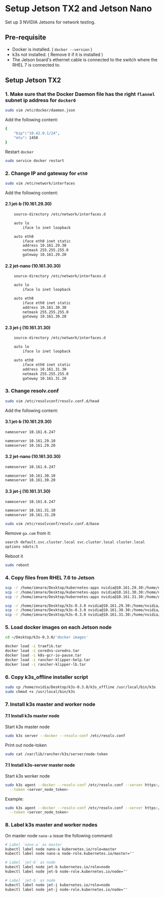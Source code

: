 # Setup Jetson TX2 and Jetson Nano

Set up 3 NVIDIA Jetsons for network testing.

## Pre-requisite

* Docker is installed. ( `docker --version` )
* k3s not installed. ( Remove it if it is installed )
* The Jetson board's ethernet cable is connected to the switch where the RHEL 7 is connected to.

## Setup Jetson TX2

### 1. Make sure that the Docker Daemon file has the right `flannel` subnet ip address for `docker0`

```sh
sudo vim /etc/docker/daemon.json
```

Add the following content:

```sh
{
    "bip":"10.42.0.1/24",
    "mtu": 1450
}
```

Restart `docker`

```sh
sudo service docker restart
```

### 2. Change IP and gateway for `eth0`

```sh
sudo vim /etc/network/interfaces
```

Add the following content:

#### 2.1 jet-b (10.161.29.30)

```sh
    source-directory /etc/network/interfaces.d

    auto lo
        iface lo inet loopback

    auto eth0
        iface eth0 inet static
        address 10.161.29.30
        netmask 255.255.255.0
        gateway 10.161.29.20
```

#### 2.2 jet-nano (10.161.30.30)

```sh
    source-directory /etc/network/interfaces.d

    auto lo
        iface lo inet loopback

    auto eth0
        iface eth0 inet static
        address 10.161.30.30
        netmask 255.255.255.0
        gateway 10.161.30.20
```

#### 2.3 jet-j (10.161.31.30)

```sh
    source-directory /etc/network/interfaces.d

    auto lo
        iface lo inet loopback

    auto eth0
        iface eth0 inet static
        address 10.161.31.30
        netmask 255.255.255.0
        gateway 10.161.31.20
```

### 3. Change resolv.conf

```sh
sudo vim /etc/resolvconf/resolv.conf.d/head
```

Add the following content:

#### 3.1 jet-b (10.161.29.30)

```sh
nameserver 10.161.6.247

nameserver 10.161.29.10
nameserver 10.161.29.20
```

#### 3.2 jet-nano (10.161.30.30)

```sh
nameserver 10.161.6.247

nameserver 10.161.30.10
nameserver 10.161.30.20
```

#### 3.3 jet-j (10.161.31.30)

```sh
nameserver 10.161.6.247

nameserver 10.161.31.10
nameserver 10.161.31.20
```

```sh
sudo vim /etc/resolvconf/resolv.conf.d/base
```

Remove `ga.com` from it:

```sh
search default.svc.cluster.local svc.cluster.local cluster.local
options ndots:5
```

Reboot it

```sh
sudo reboot
```

### 4. Copy files from RHEL 7.6 to Jetson

```sh
scp -r /home/imnare/Desktop/kubernetes-apps nvidia@10.161.29.30:/home/nvidia/Desktop
scp -r /home/imnare/Desktop/kubernetes-apps nvidia@10.161.30.30:/home/nvidia/Desktop
scp -r /home/imnare/Desktop/kubernetes-apps nvidia@10.161.31.30:/home/nvidia/Desktop

scp -r /home/imnare/Desktop/k3s-0.3.0 nvidia@10.161.29.30:/home/nvidia/Desktop
scp -r /home/imnare/Desktop/k3s-0.3.0 nvidia@10.161.30.30:/home/nvidia/Desktop
scp -r /home/imnare/Desktop/k3s-0.3.0 nvidia@10.161.31.30:/home/nvidia/Desktop
```

### 5. Load docker images on each Jetson node

```sh
cd ~/Desktop/k3s-0.3.0/'docker images'

docker load -i traefik.tar
docker load -i coredns-coredns.tar
docker load -i k8s-gcr-io-pause.tar
docker load -i rancher-klipper-help.tar
docker load -i rancher-klipper-lb.tar
```

### 6. Copy k3s_offline installer script

```sh
sudo cp /home/nvidia/Desktop/k3s-0.3.0/k3s_offline /usr/local/bin/k3s
sudo chmod +x /usr/local/bin/k3s
```

### 7. Install k3s master and worker node

#### 7.1 Install k3s master node

Start k3s master node

```sh
sudo k3s server --docker --resolv-conf /etc/resolv.conf
```

Print out node-token

```sh
sudo cat /var/lib/rancher/k3s/server/node-token
```

#### 7.1 Install k3s-server master node

Start k3s worker node

```sh
sudo k3s agent --docker --resolv-conf /etc/resolv.conf --server https://<server_ip_addrsss>:6443 \
  --token <server_node_token>
```

Example:

```sh
sudo k3s agent --docker --resolv-conf /etc/resolv.conf --server https://10.161.30.30:6443 \
  --token <server_node_token>
```

### 8. Label k3s master and worker nodes

On master node `nano-a` issue the following command:

```sh
# Label `nano-a` as master
kubectl label node nano-a kubernetes.io/role=master
kubectl label node nano-a node-role.kubernetes.io/master=""

# Label `jet-b` as node
kubectl label node jet-b kubernetes.io/role=node
kubectl label node jet-b node-role.kubernetes.io/node=""

# Label `jet-b` as node
kubectl label node jet-j kubernetes.io/role=node
kubectl label node jet-j node-role.kubernetes.io/node=""

```
